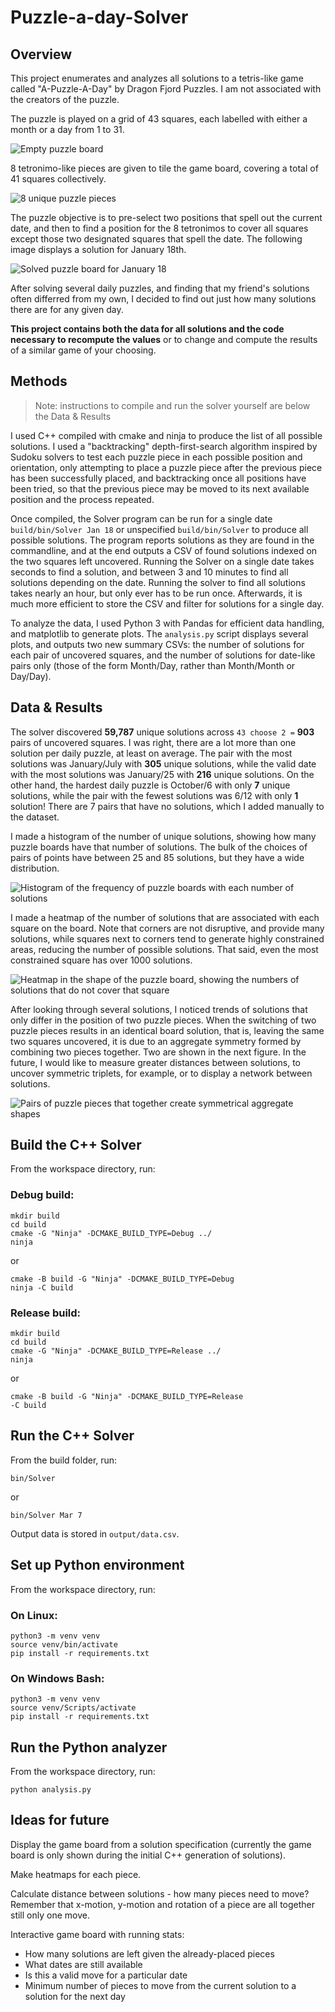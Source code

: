 # Puzzle-a-day-Solver

## Overview

This project enumerates and analyzes all solutions to a tetris-like game called "A-Puzzle-A-Day" by Dragon Fjord Puzzles.  I am not associated with the creators of the puzzle.

The puzzle is played on a grid of 43 squares, each labelled with either a month or a day from 1 to 31. 

![Empty puzzle board](https://github.com/user-attachments/assets/9a4c4399-6d37-477d-9f81-437d16a4cf58)

8 tetronimo-like pieces are given to tile the game board, covering a total of 41 squares collectively.

![8 unique puzzle pieces](https://github.com/user-attachments/assets/4995b9e9-dac1-48eb-86c3-fed759a340da)

The puzzle objective is to pre-select two positions that spell out the current date, and then to find a position for the 8 tetronimos to cover all squares except those two designated squares that spell the date.  The following image displays a solution for January 18th. 

![Solved puzzle board for January 18](https://github.com/user-attachments/assets/300e5ce7-b486-44a7-879a-1b3496dc9ebb)

After solving several daily puzzles, and finding that my friend's solutions often differred from my own, I decided to find out just how many solutions there are for any given day.  

**This project contains both the data for all solutions and the code necessary to recompute the values** or to change and compute the results of a similar game of your choosing.

## Methods

> Note: instructions to compile and run the solver yourself are below the Data & Results

I used C++ compiled with cmake and ninja to produce the list of all possible solutions.  I used a "backtracking" depth-first-search algorithm inspired by Sudoku solvers to test each puzzle piece in each possible position and orientation, only attempting to place a puzzle piece after the previous piece has been successfully placed, and backtracking once all positions have been tried, so that the previous piece may be moved to its next available position and the process repeated.  

Once compiled, the Solver program can be run for a single date `build/bin/Solver Jan 18` or unspecified `build/bin/Solver` to produce all possible solutions.  The program reports solutions as they are found in the commandline, and at the end outputs a CSV of found solutions indexed on the two squares left uncovered.  Running the Solver on a single date takes seconds to find a solution, and between 3 and 10 minutes to find all solutions depending on the date.  Running the solver to find all solutions takes nearly an hour, but only ever has to be run once.  Afterwards, it is much more efficient to store the CSV and filter for solutions for a single day. 

To analyze the data, I used Python 3 with Pandas for efficient data handling, and matplotlib to generate plots.  The `analysis.py` script displays several plots, and outputs two new summary CSVs: the number of solutions for each pair of uncovered squares, and the number of solutions for date-like pairs only (those of the form Month/Day, rather than Month/Month or Day/Day). 

## Data & Results

The solver discovered **59,787** unique solutions across `43 choose 2 =` **903** pairs of uncovered squares.  I was right, there are a lot more than one solution per daily puzzle, at least on average.  The pair with the most solutions was January/July with **305** unique solutions, while the valid date with the most solutions was January/25 with **216** unique solutions.  On the other hand, the hardest daily puzzle is October/6 with only **7** unique solutions, while the pair with the fewest solutions was 6/12 with only **1** solution!  There are 7 pairs that have no solutions, which I added manually to the dataset.  

I made a histogram of the number of unique solutions, showing how many puzzle boards have that number of solutions. The bulk of the choices of pairs of points have between 25 and 85 solutions, but they have a wide distribution. 

![Histogram of the frequency of puzzle boards with each number of solutions](https://github.com/user-attachments/assets/5cd2be6c-a4ec-4a2b-aafb-a45eeeed05cb)

I made a heatmap of the number of solutions that are associated with each square on the board.  Note that corners are not disruptive, and provide many solutions, while squares next to corners tend to generate highly constrained areas, reducing the number of possible solutions.  That said, even the most constrained square has over 1000 solutions.

![Heatmap in the shape of the puzzle board, showing the numbers of solutions that do not cover that square](https://github.com/user-attachments/assets/124d3d0b-aa47-434a-9b9f-65f2f0a2719a)

After looking through several solutions, I noticed trends of solutions that only differ in the position of two puzzle pieces.  When the switching of two puzzle pieces results in an identical board solution, that is, leaving the same two squares uncovered, it is due to an aggregate symmetry formed by combining two pieces together.  Two are shown in the next figure.  In the future, I would like to measure greater distances between solutions, to uncover symmetric triplets, for example, or to display a network between solutions.

![Pairs of puzzle pieces that together create symmetrical aggregate shapes](https://github.com/user-attachments/assets/530a1cf3-0093-4a25-98dd-6915581fc8bd)

## Build the C++ Solver

From the workspace directory, run:

### Debug build: 
```
mkdir build
cd build
cmake -G "Ninja" -DCMAKE_BUILD_TYPE=Debug ../
ninja
```
or
```
cmake -B build -G "Ninja" -DCMAKE_BUILD_TYPE=Debug
ninja -C build
```

### Release build:
```
mkdir build
cd build
cmake -G "Ninja" -DCMAKE_BUILD_TYPE=Release ../
ninja
```
or
```
cmake -B build -G "Ninja" -DCMAKE_BUILD_TYPE=Release
-C build
```

## Run the C++ Solver

From the build folder, run:
```
bin/Solver
```
or
```
bin/Solver Mar 7
```

Output data is stored in `output/data.csv`.

## Set up Python environment

From the workspace directory, run:

### On Linux:
```
python3 -m venv venv
source venv/bin/activate
pip install -r requirements.txt
```

### On Windows Bash:
```
python3 -m venv venv
source venv/Scripts/activate
pip install -r requirements.txt
```

## Run the Python analyzer

From the workspace directory, run:

```
python analysis.py
```



## Ideas for future

Display the game board from a solution specification (currently the game board is only shown during the initial C++ generation of solutions).

Make heatmaps for each piece.

Calculate distance between solutions - how many pieces need to move?  Remember that x-motion, y-motion and rotation of a piece are all together still only one move.

Interactive game board with running stats:
- How many solutions are left given the already-placed pieces
- What dates are still available
- Is this a valid move for a particular date
- Minimum number of pieces to move from the current solution to a solution for the next day

